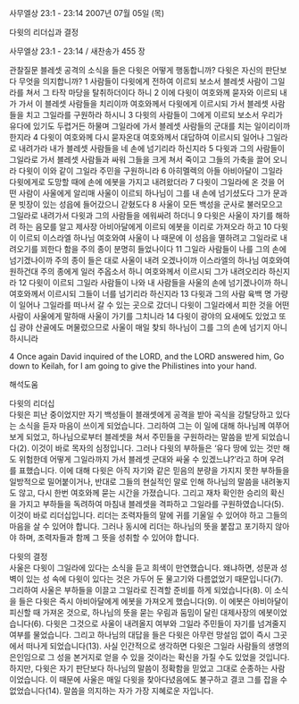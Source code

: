 사무엘상 23:1 - 23:14 
2007년 07월 05일 (목)

다윗의 리더십과 결정



사무엘상 23:1 - 23:14 / 새찬송가 455 장


관찰질문
블레셋 공격의 소식을 들은 다윗은 어떻게 행동합니까? 
다윗은 자신의 판단보다 무엇을 의지합니까? 
1 사람들이 다윗에게 전하여 이르되 보소서 블레셋 사람이 그일라를 쳐서 그 타작 마당을 탈취하더이다 하니 2 이에 다윗이 여호와께 묻자와 이르되 내가 가서 이 블레셋 사람들을 치리이까 여호와께서 다윗에게 이르시되 가서 블레셋 사람들을 치고 그일라를 구원하라 하시니 3 다윗의 사람들이 그에게 이르되 보소서 우리가 유다에 있기도 두렵거든 하물며 그일라에 가서 블레셋 사람들의 군대를 치는 일이리이까 한지라 4 다윗이 여호와께 다시 묻자온대 여호와께서 대답하여 이르시되 일어나 그일라로 내려가라 내가 블레셋 사람들을 네 손에 넘기리라 하신지라 5 다윗과 그의 사람들이 그일라로 가서 블레셋 사람들과 싸워 그들을 크게 쳐서 죽이고 그들의 가축을 끌어 오니라 다윗이 이와 같이 그일라 주민을 구원하니라 6 아히멜렉의 아들 아비아달이 그일라 다윗에게로 도망할 때에 손에 에봇을 가지고 내려왔더라 7 다윗이 그일라에 온 것을 어떤 사람이 사울에게 알리매 사울이 이르되 하나님이 그를 내 손에 넘기셨도다 그가 문과 문 빗장이 있는 성읍에 들어갔으니 갇혔도다 8 사울이 모든 백성을 군사로 불러모으고 그일라로 내려가서 다윗과 그의 사람들을 에워싸려 하더니 9 다윗은 사울이 자기를 해하려 하는 음모를 알고 제사장 아비아달에게 이르되 에봇을 이리로 가져오라 하고 10 다윗이 이르되 이스라엘 하나님 여호와여 사울이 나 때문에 이 성읍을 멸하려고 그일라로 내려오기를 꾀한다 함을 주의 종이 분명히 들었나이다 11 그일라 사람들이 나를 그의 손에 넘기겠나이까 주의 종이 들은 대로 사울이 내려 오겠나이까 이스라엘의 하나님 여호와여 원하건대 주의 종에게 일러 주옵소서 하니 여호와께서 이르시되 그가 내려오리라 하신지라 12 다윗이 이르되 그일라 사람들이 나와 내 사람들을 사울의 손에 넘기겠나이까 하니 여호와께서 이르시되 그들이 너를 넘기리라 하신지라 13 다윗과 그의 사람 육백 명 가량이 일어나 그일라를 떠나서 갈 수 있는 곳으로 갔더니 다윗이 그일라에서 피한 것을 어떤 사람이 사울에게 말하매 사울이 가기를 그치니라 14 다윗이 광야의 요새에도 있었고 또 십 광야 산골에도 머물렀으므로 사울이 매일 찾되 하나님이 그를 그의 손에 넘기지 아니하시니라 

4 Once again David inquired of the LORD, and the LORD answered him, Go down to Keilah, for I am going to give the Philistines into your hand.

해석도움





다윗의 리더십  
다윗은 피난 중이었지만 자기 백성들이 블래셋에게 공격을 받아 곡식을 강탈당하고 있다는 소식을 듣자 마음이 쓰이게 되었습니다. 그리하여 그는 이 일에 대해 하나님께 여쭈어 보게 되었고, 하나님으로부터 블레셋을 쳐서 주민들을 구원하라는 말씀을 받게 되었습니다(2). 이것이 바로 목자의 심정입니다. 그러나 다윗의 부하들은 ‘유다 땅에 있는 것만 해도 위험한데 어떻게 그일라까지 가서 블레셋 군대와 싸울 수 있겠느냐?’라고 하며 우려를 표했습니다. 이에 대해 다윗은 아직 자기와 같은 믿음의 분량을 가지지 못한 부하들을 일방적으로 밀어붙이거나, 반대로 그들의 현실적인 말로 인해 하나님의 말씀을 내려놓지도 않고, 다시 한번 여호와께 묻는 시간을 가졌습니다. 그리고 재차 확인한 승리의 확신을 가지고 부하들을 독려하여 마침내 블레셋을 격파하고 그일라를 구원하였습니다(5). 이것이 바로 리더십입니다. 리더는 조력자들의 말에 귀를 기울일 수 있어야 하고 그들의 마음을 살 수 있어야 합니다. 그러나 동시에 리더는 하나님의 뜻을 붙잡고 포기하지 않아야 하며, 조력자들과 함께 그 뜻을 성취할 수 있어야 합니다.  

다윗의 결정  
사울은 다윗이 그일라에 있다는 소식을 듣고 희색이 만연했습니다. 왜냐하면, 성문과 성벽이 있는 성 속에 다윗이 있다는 것은 가두어 둔 물고기와 다름없었기 때문입니다(7). 그리하여 사울은 부하들을 이끌고 그일라로 진격할 준비를 하게 되었습니다(8). 이 소식을 들은 다윗은 즉시 아비아달에게 에봇을 가져오게 했습니다(9). 이 에봇은 아비아달이 피신할 때 가져온 것으로, 하나님의 뜻을 묻는 우림과 둠밈이 달린 대제사장의 에봇이었습니다(6). 다윗은 그것으로 사울이 내려올지 여부와 그일라 주민들이 자기를 넘겨줄지 여부를 물었습니다. 그리고 하나님의 대답을 들은 다윗은 아무런 망설임 없이 즉시 그곳에서 떠나게 되었습니다(13). 사실 인간적으로 생각하면 다윗은 그일라 사람들의 생명의 은인임으로 그 성을 본거지로 얻을 수 있을 것이라는 확신을 가질 수도 있었을 것입니다. 하지만, 다윗은 자기 판단보다 하나님의 말씀이 정확함을 믿었고 그대로 순종하는 사람이었습니다. 이 때문에 사울은 매일 다윗을 찾아다녔음에도 불구하고 결코 그를 잡을 수 없었습니다(14). 말씀을 의지하는 자가 가장 지혜로운 자입니다.